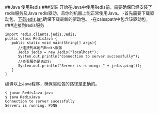 ##Java 使用Redis
###安装
开始在Java中使用Redis前，需要确保已经安装了redis服务及Java redis驱动，且你的机器上能正常使用Java。
-首先需要下载驱动包，[下载jedis.jar](http://repo1.maven.org/maven2/redis/clients/jedis/2.1.0/jedis-2.1.0-sources.jar),确保下载最新的驱动包。
-在calsspath中包含该驱动包。
###连接到redis服务
```
import redis.clients.jedis.Jedis;
public class RedisJava {
   public static void main(String[] args){
      //连接到本地的Redis服务
      Jedis jedis = new Jedis("localhost");
      System.out.println("Connection to server successfully");
      //查看服务是否运行
      System.out.println("Server is running: " + jedis.ping());
   }
}
```
编译以上Java程序，确保驱动包的路径是正确的。
```
$ javac RedisJava.java
$ java RedisJava
Connection to server sucessfully
Serveri is running: PONG
```